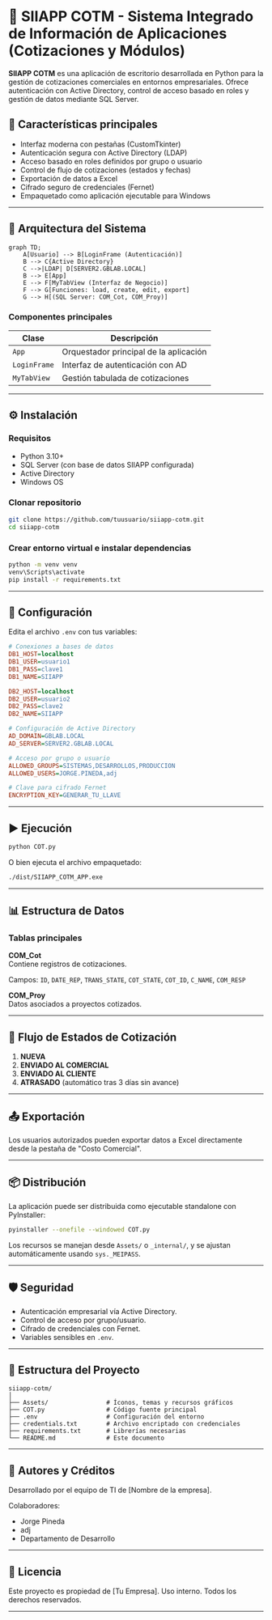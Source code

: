 
# 🧾 SIIAPP COTM - Sistema Integrado de Información de Aplicaciones (Cotizaciones y Módulos)

**SIIAPP COTM** es una aplicación de escritorio desarrollada en Python para la gestión de cotizaciones comerciales en entornos empresariales. Ofrece autenticación con Active Directory, control de acceso basado en roles y gestión de datos mediante SQL Server.

## 📌 Características principales

- Interfaz moderna con pestañas (CustomTkinter)
- Autenticación segura con Active Directory (LDAP)
- Acceso basado en roles definidos por grupo o usuario
- Control de flujo de cotizaciones (estados y fechas)
- Exportación de datos a Excel
- Cifrado seguro de credenciales (Fernet)
- Empaquetado como aplicación ejecutable para Windows

---

## 🧱 Arquitectura del Sistema

```mermaid
graph TD;
    A[Usuario] --> B[LoginFrame (Autenticación)]
    B --> C{Active Directory}
    C -->|LDAP| D[SERVER2.GBLAB.LOCAL]
    B --> E[App]
    E --> F[MyTabView (Interfaz de Negocio)]
    F --> G[Funciones: load, create, edit, export]
    G --> H[(SQL Server: COM_Cot, COM_Proy)]
```

### Componentes principales

| Clase         | Descripción                                  |
|---------------|----------------------------------------------|
| `App`         | Orquestador principal de la aplicación       |
| `LoginFrame`  | Interfaz de autenticación con AD             |
| `MyTabView`   | Gestión tabulada de cotizaciones             |

---

## ⚙️ Instalación

### Requisitos

- Python 3.10+
- SQL Server (con base de datos SIIAPP configurada)
- Active Directory
- Windows OS

### Clonar repositorio

```bash
git clone https://github.com/tuusuario/siiapp-cotm.git
cd siiapp-cotm
```

### Crear entorno virtual e instalar dependencias

```bash
python -m venv venv
venv\Scripts\activate
pip install -r requirements.txt
```

---

## 🔐 Configuración

Edita el archivo `.env` con tus variables:

```ini
# Conexiones a bases de datos
DB1_HOST=localhost
DB1_USER=usuario1
DB1_PASS=clave1
DB1_NAME=SIIAPP

DB2_HOST=localhost
DB2_USER=usuario2
DB2_PASS=clave2
DB2_NAME=SIIAPP

# Configuración de Active Directory
AD_DOMAIN=GBLAB.LOCAL
AD_SERVER=SERVER2.GBLAB.LOCAL

# Acceso por grupo o usuario
ALLOWED_GROUPS=SISTEMAS,DESARROLLOS,PRODUCCION
ALLOWED_USERS=JORGE.PINEDA,adj

# Clave para cifrado Fernet
ENCRYPTION_KEY=GENERAR_TU_LLAVE
```

---

## ▶️ Ejecución

```bash
python COT.py
```

O bien ejecuta el archivo empaquetado:

```bash
./dist/SIIAPP_COTM_APP.exe
```

---

## 📊 Estructura de Datos

### Tablas principales

**COM_Cot**  
Contiene registros de cotizaciones.

Campos: `ID`, `DATE_REP`, `TRANS_STATE`, `COT_STATE`, `COT_ID`, `C_NAME`, `COM_RESP`

**COM_Proy**  
Datos asociados a proyectos cotizados.

---

## 🔄 Flujo de Estados de Cotización

1. **NUEVA**
2. **ENVIADO AL COMERCIAL**
3. **ENVIADO AL CLIENTE**
4. **ATRASADO** (automático tras 3 días sin avance)

---

## 📤 Exportación

Los usuarios autorizados pueden exportar datos a Excel directamente desde la pestaña de "Costo Comercial".

---

## 📦 Distribución

La aplicación puede ser distribuida como ejecutable standalone con PyInstaller:

```bash
pyinstaller --onefile --windowed COT.py
```

Los recursos se manejan desde `Assets/` o `_internal/`, y se ajustan automáticamente usando `sys._MEIPASS`.

---

## 🛡️ Seguridad

- Autenticación empresarial vía Active Directory.
- Control de acceso por grupo/usuario.
- Cifrado de credenciales con Fernet.
- Variables sensibles en `.env`.

---

## 📁 Estructura del Proyecto

```
siiapp-cotm/
│
├── Assets/                # Íconos, temas y recursos gráficos
├── COT.py                 # Código fuente principal
├── .env                   # Configuración del entorno
├── credentials.txt        # Archivo encriptado con credenciales
├── requirements.txt       # Librerías necesarias
└── README.md              # Este documento
```

---

## 👥 Autores y Créditos

Desarrollado por el equipo de TI de [Nombre de la empresa].

Colaboradores:
- Jorge Pineda
- adj
- Departamento de Desarrollo

---

## 📄 Licencia

Este proyecto es propiedad de [Tu Empresa]. Uso interno. Todos los derechos reservados.

---
